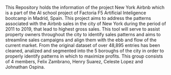 This Repository holds the information of the project New York Airbnb which is a part of the AI school project of Factoria F5 Artificial Inteligence bootcamp in Madrid, Spain. This project aims to address the patterns associated with the Airbnb sales in the city of New York during the period of 2011 to 2019, that lead to highest gross sales. This tool will serve to assist property owners throughout the city to identify sales patterns and aims to streamline sales campaigns and align them with the ebb and flow of the current market. From the original dataset of over 48,895 entries has been cleaned, analized and segmented into the 5 boroughs of the city in order to properly identify patterns in which to maximize profits. This group consists of 4 members, Felix Zambrano, Henry Suarez, Celeste Lopez and Johnathan Ospina.
